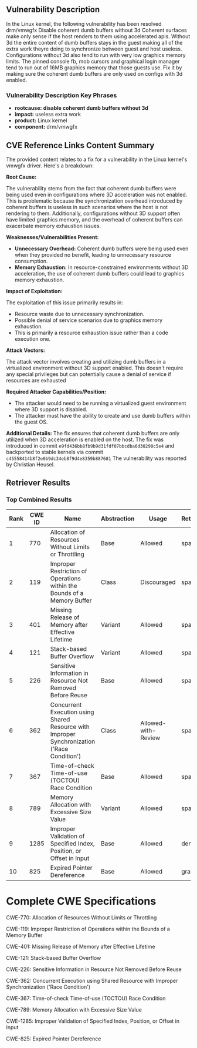 ## Vulnerability Description
In the Linux kernel, the following vulnerability has been resolved drm/vmwgfx Disable coherent dumb buffers without 3d Coherent surfaces make only sense if the host renders to them using accelerated apis. Without 3d the entire content of dumb buffers stays in the guest making all of the extra work theyre doing to synchronize between guest and host useless. Configurations without 3d also tend to run with very low graphics memory limits. The pinned console fb, mob cursors and graphical login manager tend to run out of 16MB graphics memory that those guests use. Fix it by making sure the coherent dumb buffers are only used on configs with 3d enabled.

### Vulnerability Description Key Phrases
- **rootcause:** **disable coherent dumb buffers without 3d**
- **impact:** useless extra work
- **product:** Linux kernel
- **component:** drm/vmwgfx

## CVE Reference Links Content Summary
The provided content relates to a fix for a vulnerability in the Linux kernel's vmwgfx driver. Here's a breakdown:

**Root Cause:**

The vulnerability stems from the fact that coherent dumb buffers were being used even in configurations where 3D acceleration was not enabled. This is problematic because the synchronization overhead introduced by coherent buffers is useless in such scenarios where the host is not rendering to them. Additionally, configurations without 3D support often have limited graphics memory, and the overhead of coherent buffers can exacerbate memory exhaustion issues.

**Weaknesses/Vulnerabilities Present:**

-   **Unnecessary Overhead:** Coherent dumb buffers were being used even when they provided no benefit, leading to unnecessary resource consumption.
-   **Memory Exhaustion:** In resource-constrained environments without 3D acceleration, the use of coherent dumb buffers could lead to graphics memory exhaustion.

**Impact of Exploitation:**

The exploitation of this issue primarily results in:
-  Resource waste due to unnecessary synchronization.
-  Possible denial of service scenarios due to graphics memory exhaustion.
- This is primarily a resource exhaustion issue rather than a code execution one.

**Attack Vectors:**

The attack vector involves creating and utilizing dumb buffers in a virtualized environment without 3D support enabled. This doesn't require any special privileges but can potentially cause a denial of service if resources are exhausted

**Required Attacker Capabilities/Position:**

-   The attacker would need to be running a virtualized guest environment where 3D support is disabled.
-   The attacker must have the ability to create and use dumb buffers within the guest OS.

**Additional Details:**
The fix ensures that coherent dumb buffers are only utilized when 3D acceleration is enabled on the host.
The fix was introduced in commit `e9fd436bb8fb9b9d31fdf07bbcdba6d30290c5e4` and backported to stable kernels via commit `c45558414b8f2e0b9dc34eb8f9d4e8359b887681`
The vulnerability was reported by Christian Heusel.

## Retriever Results

### Top Combined Results

| Rank | CWE ID | Name | Abstraction | Usage  | Retrievers | Individual Scores |
|------|--------|------|-------------|-------|------------|-------------------|
| 1 | 770 | Allocation of Resources Without Limits or Throttling | Base | Allowed | sparse | 0.490 |
| 2 | 119 | Improper Restriction of Operations within the Bounds of a Memory Buffer | Class | Discouraged | sparse | 0.465 |
| 3 | 401 | Missing Release of Memory after Effective Lifetime | Variant | Allowed | sparse | 0.460 |
| 4 | 121 | Stack-based Buffer Overflow | Variant | Allowed | sparse | 0.450 |
| 5 | 226 | Sensitive Information in Resource Not Removed Before Reuse | Base | Allowed | sparse | 0.443 |
| 6 | 362 | Concurrent Execution using Shared Resource with Improper Synchronization ('Race Condition') | Class | Allowed-with-Review | sparse | 0.441 |
| 7 | 367 | Time-of-check Time-of-use (TOCTOU) Race Condition | Base | Allowed | sparse | 0.441 |
| 8 | 789 | Memory Allocation with Excessive Size Value | Variant | Allowed | sparse | 0.439 |
| 9 | 1285 | Improper Validation of Specified Index, Position, or Offset in Input | Base | Allowed | dense | 0.489 |
| 10 | 825 | Expired Pointer Dereference | Base | Allowed | graph | 0.003 |



# Complete CWE Specifications

CWE-770: Allocation of Resources Without Limits or Throttling

CWE-119: Improper Restriction of Operations within the Bounds of a Memory Buffer

CWE-401: Missing Release of Memory after Effective Lifetime

CWE-121: Stack-based Buffer Overflow

CWE-226: Sensitive Information in Resource Not Removed Before Reuse

CWE-362: Concurrent Execution using Shared Resource with Improper Synchronization ('Race Condition')

CWE-367: Time-of-check Time-of-use (TOCTOU) Race Condition

CWE-789: Memory Allocation with Excessive Size Value

CWE-1285: Improper Validation of Specified Index, Position, or Offset in Input

CWE-825: Expired Pointer Dereference